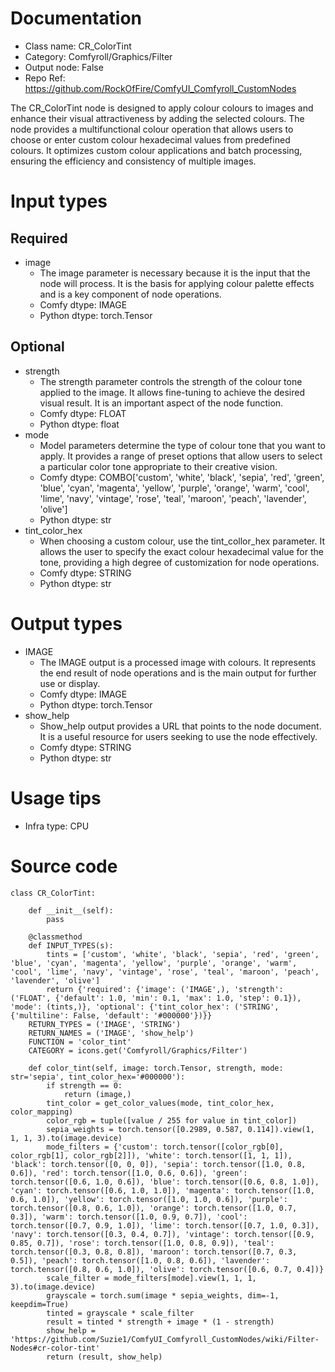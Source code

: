 # Documentation
- Class name: CR_ColorTint
- Category: Comfyroll/Graphics/Filter
- Output node: False
- Repo Ref: https://github.com/RockOfFire/ComfyUI_Comfyroll_CustomNodes

The CR_ColorTint node is designed to apply colour colours to images and enhance their visual attractiveness by adding the selected colours. The node provides a multifunctional colour operation that allows users to choose or enter custom colour hexadecimal values from predefined colours. It optimizes custom colour applications and batch processing, ensuring the efficiency and consistency of multiple images.

# Input types
## Required
- image
    - The image parameter is necessary because it is the input that the node will process. It is the basis for applying colour palette effects and is a key component of node operations.
    - Comfy dtype: IMAGE
    - Python dtype: torch.Tensor
## Optional
- strength
    - The strength parameter controls the strength of the colour tone applied to the image. It allows fine-tuning to achieve the desired visual result. It is an important aspect of the node function.
    - Comfy dtype: FLOAT
    - Python dtype: float
- mode
    - Model parameters determine the type of colour tone that you want to apply. It provides a range of preset options that allow users to select a particular color tone appropriate to their creative vision.
    - Comfy dtype: COMBO['custom', 'white', 'black', 'sepia', 'red', 'green', 'blue', 'cyan', 'magenta', 'yellow', 'purple', 'orange', 'warm', 'cool', 'lime', 'navy', 'vintage', 'rose', 'teal', 'maroon', 'peach', 'lavender', 'olive']
    - Python dtype: str
- tint_color_hex
    - When choosing a custom colour, use the tint_collor_hex parameter. It allows the user to specify the exact colour hexadecimal value for the tone, providing a high degree of customization for node operations.
    - Comfy dtype: STRING
    - Python dtype: str

# Output types
- IMAGE
    - The IMAGE output is a processed image with colours. It represents the end result of node operations and is the main output for further use or display.
    - Comfy dtype: IMAGE
    - Python dtype: torch.Tensor
- show_help
    - Show_help output provides a URL that points to the node document. It is a useful resource for users seeking to use the node effectively.
    - Comfy dtype: STRING
    - Python dtype: str

# Usage tips
- Infra type: CPU

# Source code
```
class CR_ColorTint:

    def __init__(self):
        pass

    @classmethod
    def INPUT_TYPES(s):
        tints = ['custom', 'white', 'black', 'sepia', 'red', 'green', 'blue', 'cyan', 'magenta', 'yellow', 'purple', 'orange', 'warm', 'cool', 'lime', 'navy', 'vintage', 'rose', 'teal', 'maroon', 'peach', 'lavender', 'olive']
        return {'required': {'image': ('IMAGE',), 'strength': ('FLOAT', {'default': 1.0, 'min': 0.1, 'max': 1.0, 'step': 0.1}), 'mode': (tints,)}, 'optional': {'tint_color_hex': ('STRING', {'multiline': False, 'default': '#000000'})}}
    RETURN_TYPES = ('IMAGE', 'STRING')
    RETURN_NAMES = ('IMAGE', 'show_help')
    FUNCTION = 'color_tint'
    CATEGORY = icons.get('Comfyroll/Graphics/Filter')

    def color_tint(self, image: torch.Tensor, strength, mode: str='sepia', tint_color_hex='#000000'):
        if strength == 0:
            return (image,)
        tint_color = get_color_values(mode, tint_color_hex, color_mapping)
        color_rgb = tuple([value / 255 for value in tint_color])
        sepia_weights = torch.tensor([0.2989, 0.587, 0.114]).view(1, 1, 1, 3).to(image.device)
        mode_filters = {'custom': torch.tensor([color_rgb[0], color_rgb[1], color_rgb[2]]), 'white': torch.tensor([1, 1, 1]), 'black': torch.tensor([0, 0, 0]), 'sepia': torch.tensor([1.0, 0.8, 0.6]), 'red': torch.tensor([1.0, 0.6, 0.6]), 'green': torch.tensor([0.6, 1.0, 0.6]), 'blue': torch.tensor([0.6, 0.8, 1.0]), 'cyan': torch.tensor([0.6, 1.0, 1.0]), 'magenta': torch.tensor([1.0, 0.6, 1.0]), 'yellow': torch.tensor([1.0, 1.0, 0.6]), 'purple': torch.tensor([0.8, 0.6, 1.0]), 'orange': torch.tensor([1.0, 0.7, 0.3]), 'warm': torch.tensor([1.0, 0.9, 0.7]), 'cool': torch.tensor([0.7, 0.9, 1.0]), 'lime': torch.tensor([0.7, 1.0, 0.3]), 'navy': torch.tensor([0.3, 0.4, 0.7]), 'vintage': torch.tensor([0.9, 0.85, 0.7]), 'rose': torch.tensor([1.0, 0.8, 0.9]), 'teal': torch.tensor([0.3, 0.8, 0.8]), 'maroon': torch.tensor([0.7, 0.3, 0.5]), 'peach': torch.tensor([1.0, 0.8, 0.6]), 'lavender': torch.tensor([0.8, 0.6, 1.0]), 'olive': torch.tensor([0.6, 0.7, 0.4])}
        scale_filter = mode_filters[mode].view(1, 1, 1, 3).to(image.device)
        grayscale = torch.sum(image * sepia_weights, dim=-1, keepdim=True)
        tinted = grayscale * scale_filter
        result = tinted * strength + image * (1 - strength)
        show_help = 'https://github.com/Suzie1/ComfyUI_Comfyroll_CustomNodes/wiki/Filter-Nodes#cr-color-tint'
        return (result, show_help)
```